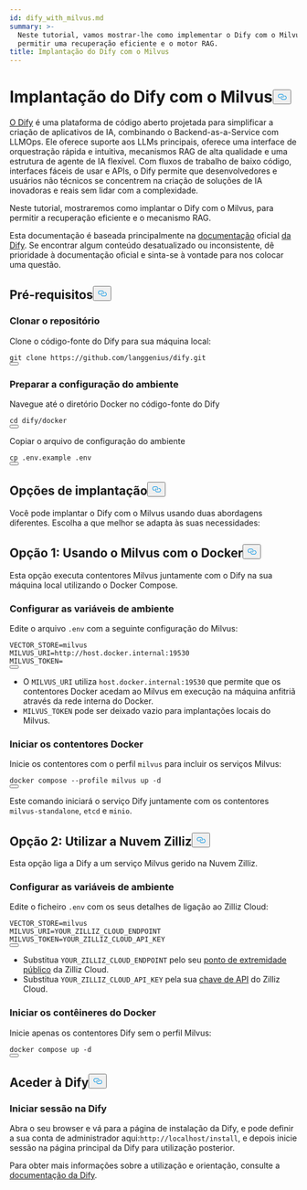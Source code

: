 ```yaml
---
id: dify_with_milvus.md
summary: >-
  Neste tutorial, vamos mostrar-lhe como implementar o Dify com o Milvus, para
  permitir uma recuperação eficiente e o motor RAG.
title: Implantação do Dify com o Milvus
---
```

<h1 id="Deploying-Dify-with-Milvus" class="common-anchor-header">Implantação do Dify com o Milvus<button data-href="#Deploying-Dify-with-Milvus" class="anchor-icon" translate="no">
      <svg translate="no"
        aria-hidden="true"
        focusable="false"
        height="20"
        version="1.1"
        viewBox="0 0 16 16"
        width="16"
      >
        <path
          fill="#0092E4"
          fill-rule="evenodd"
          d="M4 9h1v1H4c-1.5 0-3-1.69-3-3.5S2.55 3 4 3h4c1.45 0 3 1.69 3 3.5 0 1.41-.91 2.72-2 3.25V8.59c.58-.45 1-1.27 1-2.09C10 5.22 8.98 4 8 4H4c-.98 0-2 1.22-2 2.5S3 9 4 9zm9-3h-1v1h1c1 0 2 1.22 2 2.5S13.98 12 13 12H9c-.98 0-2-1.22-2-2.5 0-.83.42-1.64 1-2.09V6.25c-1.09.53-2 1.84-2 3.25C6 11.31 7.55 13 9 13h4c1.45 0 3-1.69 3-3.5S14.5 6 13 6z"
        ></path>
      </svg>
    </button></h1><p><a href="https://dify.ai/">O Dify</a> é uma plataforma de código aberto projetada para simplificar a criação de aplicativos de IA, combinando o Backend-as-a-Service com LLMOps. Ele oferece suporte aos LLMs principais, oferece uma interface de orquestração rápida e intuitiva, mecanismos RAG de alta qualidade e uma estrutura de agente de IA flexível. Com fluxos de trabalho de baixo código, interfaces fáceis de usar e APIs, o Dify permite que desenvolvedores e usuários não técnicos se concentrem na criação de soluções de IA inovadoras e reais sem lidar com a complexidade.</p>
<p>Neste tutorial, mostraremos como implantar o Dify com o Milvus, para permitir a recuperação eficiente e o mecanismo RAG.</p>
<div class="alert note">
<p>Esta documentação é baseada principalmente na <a href="https://docs.dify.ai/">documentação</a> oficial <a href="https://docs.dify.ai/">da Dify</a>. Se encontrar algum conteúdo desatualizado ou inconsistente, dê prioridade à documentação oficial e sinta-se à vontade para nos colocar uma questão.</p>
</div>
<h2 id="Prerequisites" class="common-anchor-header">Pré-requisitos<button data-href="#Prerequisites" class="anchor-icon" translate="no">
      <svg translate="no"
        aria-hidden="true"
        focusable="false"
        height="20"
        version="1.1"
        viewBox="0 0 16 16"
        width="16"
      >
        <path
          fill="#0092E4"
          fill-rule="evenodd"
          d="M4 9h1v1H4c-1.5 0-3-1.69-3-3.5S2.55 3 4 3h4c1.45 0 3 1.69 3 3.5 0 1.41-.91 2.72-2 3.25V8.59c.58-.45 1-1.27 1-2.09C10 5.22 8.98 4 8 4H4c-.98 0-2 1.22-2 2.5S3 9 4 9zm9-3h-1v1h1c1 0 2 1.22 2 2.5S13.98 12 13 12H9c-.98 0-2-1.22-2-2.5 0-.83.42-1.64 1-2.09V6.25c-1.09.53-2 1.84-2 3.25C6 11.31 7.55 13 9 13h4c1.45 0 3-1.69 3-3.5S14.5 6 13 6z"
        ></path>
      </svg>
    </button></h2><h3 id="Clone-the-Repository" class="common-anchor-header">Clonar o repositório</h3><p>Clone o código-fonte do Dify para sua máquina local:</p>
<pre><code translate="no" class="language-shell">git clone https://github.com/langgenius/dify.git
<button class="copy-code-btn"></button></code></pre>
<h3 id="Prepare-Environment-Configuration" class="common-anchor-header">Preparar a configuração do ambiente</h3><p>Navegue até o diretório Docker no código-fonte do Dify</p>
<pre><code translate="no" class="language-shell">cd dify/docker
<button class="copy-code-btn"></button></code></pre>
<p>Copiar o arquivo de configuração do ambiente</p>
<pre><code translate="no" class="language-shell">cp .env.example .env
<button class="copy-code-btn"></button></code></pre>
<h2 id="Deployment-Options" class="common-anchor-header">Opções de implantação<button data-href="#Deployment-Options" class="anchor-icon" translate="no">
      <svg translate="no"
        aria-hidden="true"
        focusable="false"
        height="20"
        version="1.1"
        viewBox="0 0 16 16"
        width="16"
      >
        <path
          fill="#0092E4"
          fill-rule="evenodd"
          d="M4 9h1v1H4c-1.5 0-3-1.69-3-3.5S2.55 3 4 3h4c1.45 0 3 1.69 3 3.5 0 1.41-.91 2.72-2 3.25V8.59c.58-.45 1-1.27 1-2.09C10 5.22 8.98 4 8 4H4c-.98 0-2 1.22-2 2.5S3 9 4 9zm9-3h-1v1h1c1 0 2 1.22 2 2.5S13.98 12 13 12H9c-.98 0-2-1.22-2-2.5 0-.83.42-1.64 1-2.09V6.25c-1.09.53-2 1.84-2 3.25C6 11.31 7.55 13 9 13h4c1.45 0 3-1.69 3-3.5S14.5 6 13 6z"
        ></path>
      </svg>
    </button></h2><p>Você pode implantar o Dify com o Milvus usando duas abordagens diferentes. Escolha a que melhor se adapta às suas necessidades:</p>
<h2 id="Option-1-Using-Milvus-with-Docker" class="common-anchor-header">Opção 1: Usando o Milvus com o Docker<button data-href="#Option-1-Using-Milvus-with-Docker" class="anchor-icon" translate="no">
      <svg translate="no"
        aria-hidden="true"
        focusable="false"
        height="20"
        version="1.1"
        viewBox="0 0 16 16"
        width="16"
      >
        <path
          fill="#0092E4"
          fill-rule="evenodd"
          d="M4 9h1v1H4c-1.5 0-3-1.69-3-3.5S2.55 3 4 3h4c1.45 0 3 1.69 3 3.5 0 1.41-.91 2.72-2 3.25V8.59c.58-.45 1-1.27 1-2.09C10 5.22 8.98 4 8 4H4c-.98 0-2 1.22-2 2.5S3 9 4 9zm9-3h-1v1h1c1 0 2 1.22 2 2.5S13.98 12 13 12H9c-.98 0-2-1.22-2-2.5 0-.83.42-1.64 1-2.09V6.25c-1.09.53-2 1.84-2 3.25C6 11.31 7.55 13 9 13h4c1.45 0 3-1.69 3-3.5S14.5 6 13 6z"
        ></path>
      </svg>
    </button></h2><p>Esta opção executa contentores Milvus juntamente com o Dify na sua máquina local utilizando o Docker Compose.</p>
<h3 id="Configure-Environment-Variables" class="common-anchor-header">Configurar as variáveis de ambiente</h3><p>Edite o arquivo <code translate="no">.env</code> com a seguinte configuração do Milvus:</p>
<pre><code translate="no">VECTOR_STORE=milvus
MILVUS_URI=http://host.docker.internal:19530
MILVUS_TOKEN=
<button class="copy-code-btn"></button></code></pre>
<div class="alert note">
<ul>
<li>O <code translate="no">MILVUS_URI</code> utiliza <code translate="no">host.docker.internal:19530</code> que permite que os contentores Docker acedam ao Milvus em execução na máquina anfitriã através da rede interna do Docker.</li>
<li><code translate="no">MILVUS_TOKEN</code> pode ser deixado vazio para implantações locais do Milvus.</li>
</ul>
</div>
<h3 id="Start-the-Docker-Containers" class="common-anchor-header">Iniciar os contentores Docker</h3><p>Inicie os contentores com o perfil <code translate="no">milvus</code> para incluir os serviços Milvus:</p>
<pre><code translate="no" class="language-shell">docker compose --profile milvus up -d
<button class="copy-code-btn"></button></code></pre>
<p>Este comando iniciará o serviço Dify juntamente com os contentores <code translate="no">milvus-standalone</code>, <code translate="no">etcd</code> e <code translate="no">minio</code>.</p>
<h2 id="Option-2-Using-Zilliz-Cloud" class="common-anchor-header">Opção 2: Utilizar a Nuvem Zilliz<button data-href="#Option-2-Using-Zilliz-Cloud" class="anchor-icon" translate="no">
      <svg translate="no"
        aria-hidden="true"
        focusable="false"
        height="20"
        version="1.1"
        viewBox="0 0 16 16"
        width="16"
      >
        <path
          fill="#0092E4"
          fill-rule="evenodd"
          d="M4 9h1v1H4c-1.5 0-3-1.69-3-3.5S2.55 3 4 3h4c1.45 0 3 1.69 3 3.5 0 1.41-.91 2.72-2 3.25V8.59c.58-.45 1-1.27 1-2.09C10 5.22 8.98 4 8 4H4c-.98 0-2 1.22-2 2.5S3 9 4 9zm9-3h-1v1h1c1 0 2 1.22 2 2.5S13.98 12 13 12H9c-.98 0-2-1.22-2-2.5 0-.83.42-1.64 1-2.09V6.25c-1.09.53-2 1.84-2 3.25C6 11.31 7.55 13 9 13h4c1.45 0 3-1.69 3-3.5S14.5 6 13 6z"
        ></path>
      </svg>
    </button></h2><p>Esta opção liga a Dify a um serviço Milvus gerido na Nuvem Zilliz.</p>
<h3 id="Configure-Environment-Variables" class="common-anchor-header">Configurar as variáveis de ambiente</h3><p>Edite o ficheiro <code translate="no">.env</code> com os seus detalhes de ligação ao Zilliz Cloud:</p>
<pre><code translate="no"><span class="hljs-attr">VECTOR_STORE</span>=milvus
<span class="hljs-attr">MILVUS_URI</span>=YOUR_ZILLIZ_CLOUD_ENDPOINT
<span class="hljs-attr">MILVUS_TOKEN</span>=YOUR_ZILLIZ_CLOUD_API_KEY
<button class="copy-code-btn"></button></code></pre>
<div class="alert note">
<ul>
<li>Substitua <code translate="no">YOUR_ZILLIZ_CLOUD_ENDPOINT</code> pelo seu <a href="https://docs.zilliz.com/docs/on-zilliz-cloud-console#free-cluster-details">ponto de extremidade público</a> da Zilliz Cloud.</li>
<li>Substitua <code translate="no">YOUR_ZILLIZ_CLOUD_API_KEY</code> pela sua <a href="https://docs.zilliz.com/docs/on-zilliz-cloud-console#free-cluster-details">chave de API</a> do Zilliz Cloud.</li>
</ul>
</div>
<h3 id="Start-the-Docker-Containers" class="common-anchor-header">Iniciar os contêineres do Docker</h3><p>Inicie apenas os contentores Dify sem o perfil Milvus:</p>
<pre><code translate="no" class="language-shell">docker compose up -d
<button class="copy-code-btn"></button></code></pre>
<h2 id="Accessing-Dify" class="common-anchor-header">Aceder à Dify<button data-href="#Accessing-Dify" class="anchor-icon" translate="no">
      <svg translate="no"
        aria-hidden="true"
        focusable="false"
        height="20"
        version="1.1"
        viewBox="0 0 16 16"
        width="16"
      >
        <path
          fill="#0092E4"
          fill-rule="evenodd"
          d="M4 9h1v1H4c-1.5 0-3-1.69-3-3.5S2.55 3 4 3h4c1.45 0 3 1.69 3 3.5 0 1.41-.91 2.72-2 3.25V8.59c.58-.45 1-1.27 1-2.09C10 5.22 8.98 4 8 4H4c-.98 0-2 1.22-2 2.5S3 9 4 9zm9-3h-1v1h1c1 0 2 1.22 2 2.5S13.98 12 13 12H9c-.98 0-2-1.22-2-2.5 0-.83.42-1.64 1-2.09V6.25c-1.09.53-2 1.84-2 3.25C6 11.31 7.55 13 9 13h4c1.45 0 3-1.69 3-3.5S14.5 6 13 6z"
        ></path>
      </svg>
    </button></h2><h3 id="Log-in-to-Dify" class="common-anchor-header">Iniciar sessão na Dify</h3><p>Abra o seu browser e vá para a página de instalação da Dify, e pode definir a sua conta de administrador aqui:<code translate="no">http://localhost/install</code>, e depois inicie sessão na página principal da Dify para utilização posterior.</p>
<p>Para obter mais informações sobre a utilização e orientação, consulte a <a href="https://docs.dify.ai/">documentação da Dify</a>.</p>

